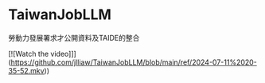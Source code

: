 # TaiwanJobLLM
勞動力發展署求才公開資料及TAIDE的整合

[![Watch the video]]](https://github.com/jlliaw/TaiwanJobLLM/blob/main/ref/2024-07-11%2020-35-52.mkv))
